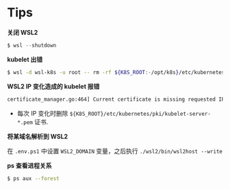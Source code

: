 # Tips

**关闭 WSL2**

```powershell
$ wsl --shutdown
```

**kubelet 出错**

```bash
$ wsl -d wsl-k8s -u root -- rm -rf ${K8S_ROOT:-/opt/k8s}/etc/kubernetes/kubelet-bootstrap.kubeconfig
```

**WSL2 IP 变化造成的 kubelet 报错**

```bash
certificate_manager.go:464] Current certificate is missing requested IP addresses [172.21.21.166]
```

* 每次 IP 变化时删除 `${K8S_ROOT}/etc/kubernetes/pki/kubelet-server-*.pem` 证书.

**将某域名解析到 WSL2**

在 `.env.ps1` 中设置 `WSL2_DOMAIN` 变量，之后执行 `./wsl2/bin/wsl2host --write`

**ps 查看进程关系**

```bash
$ ps aux --forest
```
